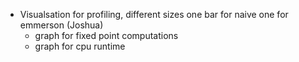 - Visualsation for profiling, different sizes one bar for naive one for emmerson (Joshua)
    + graph for fixed point computations
    + graph for cpu runtime